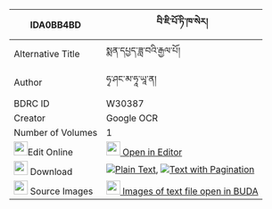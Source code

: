|IDA0BB4BD|བི་ཇི་པོ་ཏི་ཁ་སེར། 
| --- | --- 
|Alternative Title |སྨན་དཔྱད་ཟླ་བའི་རྒྱལ་པོ།
|Author| ཧྭ་ཤང་མ་ཧཱ་ཡཱ་ན།
|BDRC ID | W30387
|Creator | Google OCR
|Number of Volumes| 1
|<img width="25" src="https://img.icons8.com/color/25/000000/edit-property.png">Edit Online| [<img width="25" src="https://avatars.githubusercontent.com/u/45091458?s=200&v=4"> Open in Editor](http://editor.openpecha.org/IDA0BB4BD)
|<img width="25" src="https://img.icons8.com/fluent/48/000000/download-2.png"/>  Download | [![](https://img.icons8.com/color/20/000000/txt.png)Plain Text](https://github.com/Openpecha/IDA0BB4BD/releases/download/v1/bi_ji_poti_kha_se_ra_plain_IDA0BB4BD.zip), [![](https://img.icons8.com/color/20/000000/txt.png)Text with Pagination](https://github.com/Openpecha/IDA0BB4BD/releases/download/v1/bi_ji_poti_kha_se_ra_pages_IDA0BB4BD.zip)
|<img width="25" src="https://img.icons8.com/plasticine/100/000000/pictures-folder.png"/>  Source Images | [<img width="25" src="https://library.bdrc.io/icons/BUDA-small.svg"> Images of text file open in BUDA](https://library.bdrc.io/show/bdr:W30387)